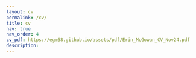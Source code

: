 ```yaml
---
layout: cv
permalink: /cv/
title: cv
nav: true
nav_order: 4
cv_pdf: https://egm68.github.io/assets/pdf/Erin_McGowan_CV_Nov24.pdf
description: 
---
```

